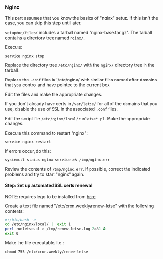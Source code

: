 ### Nginx

This part  assumes  that you know the  basics of  "nginx" setup.  If this isn't the case, you can skip this step until later.

`setupdoc/files/` includes a tarball named "nginx-base.tar.gz".  The tarball contains a directory tree named `nginx/`.

Execute:

    service nginx stop

Replace the directory tree `/etc/nginx/` with the `nginx/` directory tree in the tarball.

Replace the `.conf` files in `/etc/nginx/ with  similar files named after domains that you control and have pointed  to the current box.

 Edit the files and make the appropriate changes.

If you don't already have certs in `/var/letse/`  for all of the domains that you use, disable the use of SSL in the associated `.conf` files.

Edit  the script file `/etc/nginx/local/runletse*.pl`.  Make the appropriate changes.

Execute this command to restart "nginx":

    service nginx restart

If errors occur, do this:

    systemctl status nginx.service >& /tmp/nginx.err

Review  the contents of `/tmp/nginx.err`.  If possible,  correct the indicated problems and try to start "nginx" again.

#### Step: Set up automated SSL certs renewal

NOTE: requires lego to be installed from [here](applications.md)

Create  a text file  named "/etc/cron.weekly/renew-letse"  with  the following contents:

````bash
#!/bin/bash -e
cd /etc/nginx/local/ || exit 1
perl runletse.pl > /tmp/renew-letse.log 2>&1 &
exit 0
````

Make the file executable. I.e.:

`chmod 755 /etc/cron.weekly/renew-letse`